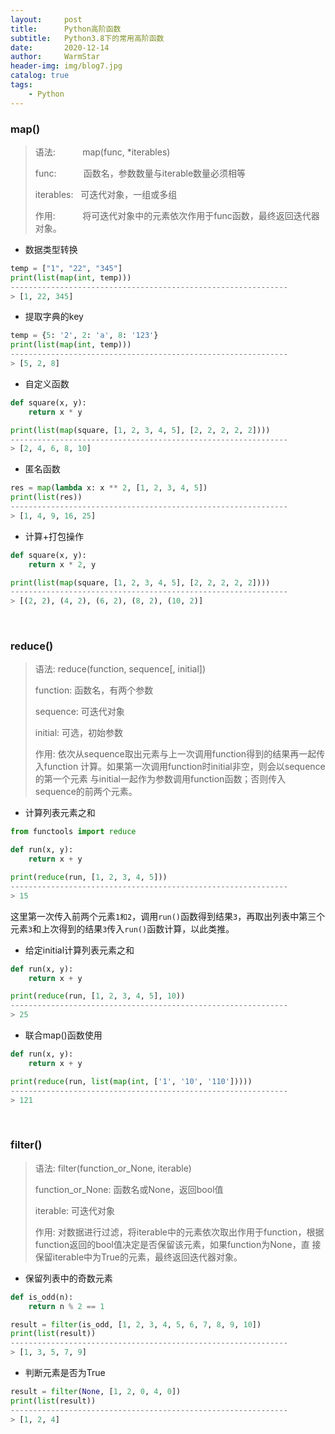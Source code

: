 ```yaml
---
layout:     post   				    
title:      Python高阶函数 				
subtitle:   Python3.8下的常用高阶函数
date:       2020-12-14 				
author:     WarmStar 						
header-img: img/blog7.jpg 	
catalog: true 				
tags:							
    - Python
---
```


### map()

> 语法:&nbsp;&nbsp;&nbsp;&nbsp;&nbsp;&nbsp;&nbsp;&nbsp;&nbsp;&nbsp;&nbsp;map(func, *iterables) 
>
> func:&nbsp;&nbsp;&nbsp;&nbsp;&nbsp;&nbsp;&nbsp;&nbsp;&nbsp;&nbsp;&nbsp;函数名，参数数量与iterable数量必须相等
>
> iterables:&nbsp;&nbsp;&nbsp;可迭代对象，一组或多组
>
> 作用:&nbsp;&nbsp;&nbsp;&nbsp;&nbsp;&nbsp;&nbsp;&nbsp;&nbsp;&nbsp;&nbsp;将可迭代对象中的元素依次作用于func函数，最终返回迭代器对象。

+ 数据类型转换

```python
temp = ["1", "22", "345"]
print(list(map(int, temp)))
--------------------------------------------------------------
> [1, 22, 345]
```

+ 提取字典的key

```python
temp = {5: '2', 2: 'a', 8: '123'}
print(list(map(int, temp)))
--------------------------------------------------------------
> [5, 2, 8]
```

+ 自定义函数

```python
def square(x, y):
    return x * y

print(list(map(square, [1, 2, 3, 4, 5], [2, 2, 2, 2, 2])))
--------------------------------------------------------------
> [2, 4, 6, 8, 10]
```

+ 匿名函数

```python
res = map(lambda x: x ** 2, [1, 2, 3, 4, 5])
print(list(res))
--------------------------------------------------------------
> [1, 4, 9, 16, 25]
```

+ 计算+打包操作

```python
def square(x, y):
    return x * 2, y

print(list(map(square, [1, 2, 3, 4, 5], [2, 2, 2, 2, 2])))
--------------------------------------------------------------
> [(2, 2), (4, 2), (6, 2), (8, 2), (10, 2)]
```

<br/>

### reduce()

> 语法:  		  reduce(function, sequence[, initial])
>
> function: 	函数名，有两个参数
>
> sequence:   可迭代对象
>
> initial:		   可选，初始参数
>
> 作用: 			依次从sequence取出元素与上一次调用function得到的结果再一起传入function					  计算。如果第一次调用function时initial非空，则会以sequence的第一个元素					  与initial一起作为参数调用function函数；否则传入sequence的前两个元素。

+ 计算列表元素之和

```python
from functools import reduce

def run(x, y):
    return x + y

print(reduce(run, [1, 2, 3, 4, 5]))
--------------------------------------------------------------
> 15
```

这里第一次传入前两个元素`1和2`，调用`run()`函数得到结果`3`，再取出列表中第三个元素`3`和上次得到的结果`3`传入`run()`函数计算，以此类推。

+ 给定initial计算列表元素之和

```python
def run(x, y):
    return x + y

print(reduce(run, [1, 2, 3, 4, 5], 10))
--------------------------------------------------------------
> 25
```

+ 联合map()函数使用

```python
def run(x, y):
    return x + y

print(reduce(run, list(map(int, ['1', '10', '110']))))
--------------------------------------------------------------
> 121
```

<br/>

### filter()

> 语法:  		  				filter(function_or_None, iterable)
>
> function_or_None:    函数名或None，返回bool值
>
> iterable:   				    可迭代对象
>
> 作用: 							对数据进行过滤，将iterable中的元素依次取出作用于function，根据									  function返回的bool值决定是否保留该元素，如果function为None，直									  接保留iterable中为True的元素，最终返回迭代器对象。

+ 保留列表中的奇数元素

```python
def is_odd(n):
    return n % 2 == 1

result = filter(is_odd, [1, 2, 3, 4, 5, 6, 7, 8, 9, 10])
print(list(result))
--------------------------------------------------------------
> [1, 3, 5, 7, 9]
```

+ 判断元素是否为True

```python
result = filter(None, [1, 2, 0, 4, 0])
print(list(result))
--------------------------------------------------------------
> [1, 2, 4]
```